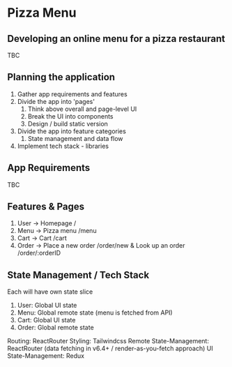 # Pizza Menu

## Developing an online menu for a pizza restaurant

TBC

## Planning the application

1. Gather app requirements and features
2. Divide the app into 'pages'
   1. Think above overall and page-level UI
   2. Break the UI into components
   3. Design / build static version
3. Divide the app into feature categories
   1. State management and data flow
4. Implement tech stack - libraries

## App Requirements

TBC

## Features & Pages

1. User -> Homepage /
2. Menu -> Pizza menu /menu
3. Cart -> Cart /cart
4. Order -> Place a new order /order/new & Look up an order /order/:orderID

## State Management / Tech Stack

Each will have own state slice

1. User: Global UI state
2. Menu: Global remote state (menu is fetched from API)
3. Cart: Global UI state
4. Order: Global remote state

Routing: ReactRouter
Styling: Tailwindcss
Remote State-Management: ReactRouter (data fetching in v6.4+ / render-as-you-fetch approach)
UI State-Management: Redux
